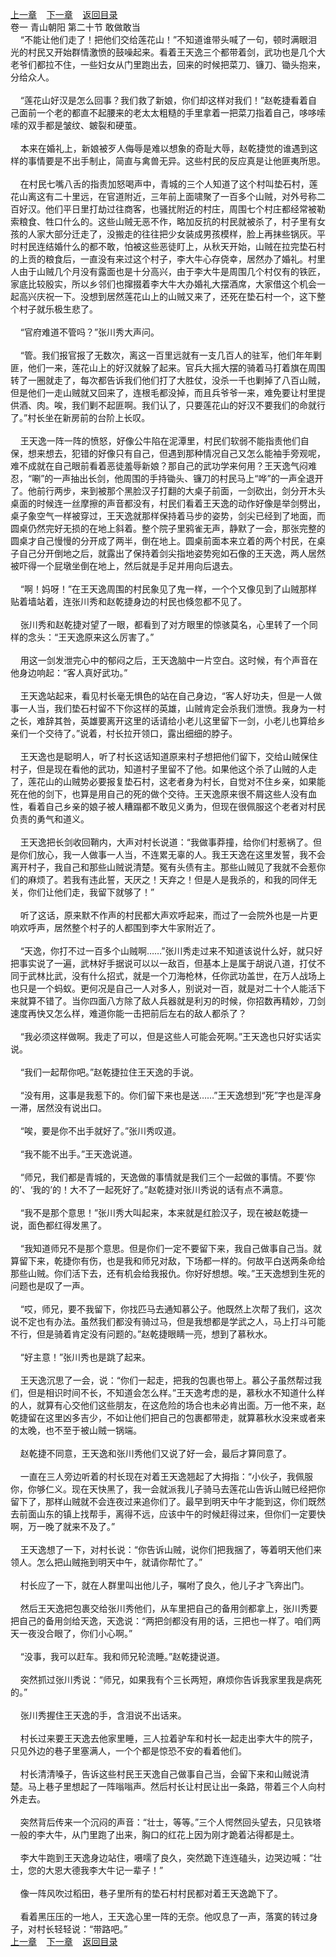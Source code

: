 
[上一章](https://github.com/xiaominghe2014/spider_book/blob/master/book/缺月梧桐/第20章.md)&nbsp;&nbsp;&nbsp;&nbsp;[下一章](https://github.com/xiaominghe2014/spider_book/blob/master/book/缺月梧桐/第22章.md)&nbsp;&nbsp;&nbsp;&nbsp;[返回目录](https://github.com/xiaominghe2014/spider_book/blob/master/book/缺月梧桐/README.md)
<br />卷一 青山朝阳 第二十节 敢做敢当<br />&nbsp;&nbsp;&nbsp;&nbsp;“不能让他们走了！把他们交给莲花山！”不知道谁带头喊了一句，顿时满眼泪光的村民又开始群情激愤的鼓噪起来。看着王天逸三个都带着剑，武功也是几个大老爷们都拉不住，一些妇女从门里跑出去，回来的时候把菜刀、镰刀、锄头抱来，分给众人。<br /><br />&nbsp;&nbsp;&nbsp;&nbsp;“莲花山好汉是怎么回事？我们救了新娘，你们却这样对我们！”赵乾捷看着自己面前一个老的都直不起腰来的老太太粗糙的手里拿着一把菜刀指着自己，哆哆嗦嗦的双手都是皱纹、皴裂和硬茧。<br /><br />&nbsp;&nbsp;&nbsp;&nbsp;本来在婚礼上，新娘被歹人侮辱是难以想象的奇耻大辱，赵乾捷觉的谁遇到这样的事情要是不出手制止，简直与禽兽无异。这些村民的反应真是让他匪夷所思。<br /><br />&nbsp;&nbsp;&nbsp;&nbsp;在村民七嘴八舌的指责加怒喝声中，青城的三个人知道了这个村叫垫石村，莲花山离这有二十里远，在官道附近，三年前上面啸聚了一百多个山贼，对外号称二百好汉。他们平日里打劫过往商客，也骚扰附近的村庄，周围七个村庄都经常被勒索粮食、牲口什么的。这些山贼无恶不作，略加反抗的村民就被杀了，村子里有女孩的人家大部分迁走了，没搬走的往往把少女装成男孩模样，脸上再抹些锅灰。平时村民连结婚什么的都不敢，怕被这些恶徒盯上，从秋天开始，山贼在拉完垫石村的上贡的粮食后，一直没有来过这个村子，李大牛心存侥幸，居然办了婚礼。村里人由于山贼几个月没有露面也是十分高兴，由于李大牛是周围几个村仅有的铁匠，家底比较殷实，所以乡邻们也撺掇着李大牛大办婚礼大摆酒席，大家借这个机会一起高兴庆祝一下。没想到居然莲花山上的山贼又来了，还死在垫石村一个，这下整个村子就乐极生悲了。<br /><br />&nbsp;&nbsp;&nbsp;&nbsp;“官府难道不管吗？”张川秀大声问。<br /><br />&nbsp;&nbsp;&nbsp;&nbsp;“管。我们报官报了无数次，离这一百里远就有一支几百人的驻军，他们年年剿匪，他们一来，莲花山上的好汉就躲了起来。官兵大摇大摆的骑着马打着旗在周围转了一圈就走了，每次都告诉我们他们打了大胜仗，没杀一千也剿掉了八百山贼，但是他们一走山贼就又回来了，连根毛都没掉，而且兵爷爷一来，难免要让村里提供酒、肉。唉，我们剿不起匪啊。我们认了，只要莲花山的好汉不要我们的命就行了。”村长坐在新房前的台阶上长叹。<br /><br />&nbsp;&nbsp;&nbsp;&nbsp;王天逸一阵一阵的愤怒，好像公牛陷在泥潭里，村民们软弱不能指责他们自保，想来想去，犯错的好像只有自己，但遇到那种情况自己又怎么能袖手旁观呢，难不成就在自己眼前看着恶徒羞辱新娘？那自己的武功学来何用？王天逸气闷难忍，“唰”的一声抽出长剑，他周围的手持锄头、镰刀的村民马上“哗”的一声全退开了。他前行两步，来到被那个黑脸汉子打翻的大桌子前面，一剑砍出，剑分开木头桌面的时候连一丝摩擦的声音都没有，村民们看着王天逸的动作好像是举剑劈出，桌子象空气一样被穿过，王天逸就那样保持着马步的姿势，剑尖已经到了地面，而圆桌仍然完好无损的在地上斜着。整个院子里鸦雀无声，静默了一会，那张完整的圆桌才自己慢慢的分开成了两半，倒在地上。圆桌前面本来立着的两个村民，在桌子自己分开倒地之后，就露出了保持着剑尖指地姿势宛如石像的王天逸，两人居然被吓得一个屁墩坐倒在地上，然后就是手足并用向后退去。<br /><br />&nbsp;&nbsp;&nbsp;&nbsp;“啊！妈呀！”在王天逸周围的村民象见了鬼一样，一个个又像见到了山贼那样贴着墙站着，连张川秀和赵乾捷身边的村民也倏忽都不见了。<br /><br />&nbsp;&nbsp;&nbsp;&nbsp;张川秀和赵乾捷对望了一眼，都看到了对方眼里的惊骇莫名，心里转了一个同样的念头：“王天逸原来这么厉害了。”<br /><br />&nbsp;&nbsp;&nbsp;&nbsp;用这一剑发泄完心中的郁闷之后，王天逸脑中一片空白。这时候，有个声音在他身边响起：“客人真好武功。”<br /><br />&nbsp;&nbsp;&nbsp;&nbsp;王天逸站起来，看见村长毫无惧色的站在自己身边，“客人好功夫，但是一人做事一人当，我们垫石村留不下你这样的英雄，山贼肯定会杀我们泄愤。我身为一村之长，难辞其咎，英雄要离开这里的话请给小老儿这里留下一剑，小老儿也算给乡亲们一个交待了。”说着，村长拉开领口，露出细细的脖子。<br /><br />&nbsp;&nbsp;&nbsp;&nbsp;王天逸也是聪明人，听了村长这话知道原来村子想把他们留下，交给山贼保住村子，但是现在看他的武功，知道村子里留不了他。如果他这个杀了山贼的人走了，莲花山的山贼势必要报复垫石村，这老者身为村长，自觉对不住乡亲，如果能死在他的剑下，也算是用自己的死的做个交待。王天逸原来很不屑这些人没有血性，看着自己乡亲的娘子被人糟蹋都不敢见义勇为，但现在很佩服这个老者对村民负责的勇气和道义。<br /><br />&nbsp;&nbsp;&nbsp;&nbsp;王天逸把长剑收回鞘内，大声对村长说道：“我做事莽撞，给你们村惹祸了。但是你们放心，我一人做事一人当，不连累无辜的人。我王天逸在这里发誓，我不会离开村子，我自己和那些山贼说清楚。冤有头债有主。那些山贼见了我就不会惹你们的麻烦了。若我有违此誓，天厌之！天弃之！但是人是我杀的，和我的同伴无关，你们让他们走，我留下就够了！”<br /><br />&nbsp;&nbsp;&nbsp;&nbsp;听了这话，原来默不作声的村民都大声欢呼起来，而过了一会院外也是一片更响欢呼声，居然整个村子的人都围到李大牛家附近了。<br /><br />&nbsp;&nbsp;&nbsp;&nbsp;“天逸，你打不过一百多个山贼啊……”张川秀走过来不知道该说什么好，就只好把事实说了一遍，武林好手据说可以以一敌百，但基本上是属于胡说八道，打仗不同于武林比武，没有什么招式，就是一个刀海枪林，任你武功盖世，在万人战场上也只是一个蚂蚁。更何况是自己一人对多人，别说对一百，就是对二十个人能活下来就算不错了。当你四面八方除了敌人兵器就是利刃的时候，你招数再精妙，刀剑速度再快又怎么样，难道你能一击把前后左右的敌人都杀了？<br /><br />&nbsp;&nbsp;&nbsp;&nbsp;“我必须这样做啊。我走了可以，但是这些人可能会死啊。”王天逸也只好实话实说。<br /><br />&nbsp;&nbsp;&nbsp;&nbsp;“我们一起帮你吧。”赵乾捷拉住王天逸的手说。<br /><br />&nbsp;&nbsp;&nbsp;&nbsp;“没有用，这事是我惹下的。你们留下来也是送……”王天逸想到“死”字也是浑身一滞，居然没有说出口。<br /><br />&nbsp;&nbsp;&nbsp;&nbsp;“唉，要是你不出手就好了。”张川秀叹道。<br /><br />&nbsp;&nbsp;&nbsp;&nbsp;“我不能不出手。”王天逸说道。<br /><br />&nbsp;&nbsp;&nbsp;&nbsp;“师兄，我们都是青城的，天逸做的事情就是我们三个一起做的事情。不要‘你的’、‘我的’的！大不了一起死好了。”赵乾捷对张川秀说的话有点不满意。<br /><br />&nbsp;&nbsp;&nbsp;&nbsp;“我不是那个意思！”张川秀大叫起来，本来就是红脸汉子，现在被赵乾捷一说，面色都红得发黑了。<br /><br />&nbsp;&nbsp;&nbsp;&nbsp;“我知道师兄不是那个意思。但是你们一定不要留下来，我自己做事自己当。就算留下来，乾捷你有伤，也是我和师兄对敌，下场都一样的。何故平白送两条命给那些山贼。你们活下去，还有机会给我报仇。你好好想想。唉。”王天逸想到生死的问题也是叹了一声。<br /><br />&nbsp;&nbsp;&nbsp;&nbsp;“哎，师兄，要不我留下，你找匹马去通知慕公子。他既然上次帮了我们，这次说不定也有办法。虽然我们都没有骑过马，但是我想都是学武之人，马上打斗可能不行，但是骑着肯定没有问题的。”赵乾捷眼睛一亮，想到了慕秋水。<br /><br />&nbsp;&nbsp;&nbsp;&nbsp;“好主意！”张川秀也是跳了起来。<br /><br />&nbsp;&nbsp;&nbsp;&nbsp;王天逸沉思了一会，说：“你们一起走，把我的包裹也带上。慕公子虽然帮过我们，但是相识时间不长，不知道会怎么样。”王天逸考虑的是，慕秋水不知道什么样的人，就算有心交他们这些朋友，在这危险的场合也未必肯出面。万一他不来，赵乾捷留在这里凶多吉少，不如让他们把自己的包裹都带走，就算慕秋水没来或者来的太晚，也不至于被山贼一锅端。<br /><br />&nbsp;&nbsp;&nbsp;&nbsp;赵乾捷不同意，王天逸和张川秀他们又说了好一会，最后才算同意了。<br /><br />&nbsp;&nbsp;&nbsp;&nbsp;一直在三人旁边听着的村长现在对着王天逸翘起了大拇指：“小伙子，我佩服你，你够仁义。现在天快黑了，我一会就派我儿子骑马去莲花山告诉山贼已经把你留下了，那样山贼就不会连夜过来追你们了。最早到明天中午才能到这，你们既然去前面山东的镇上找帮手，离得不远，应该中午的时候赶得过来，但你们一定要快啊，万一晚了就来不及了。”<br /><br />&nbsp;&nbsp;&nbsp;&nbsp;王天逸想了一下，对村长说：“你告诉山贼，说你们把我捆了，等着明天他们来领人。怎么把山贼拖到明天中午，就请你帮忙了。”<br /><br />&nbsp;&nbsp;&nbsp;&nbsp;村长应了一下，就在人群里叫出他儿子，嘱咐了良久，他儿子才飞奔出门。<br /><br />&nbsp;&nbsp;&nbsp;&nbsp;然后王天逸把包裹交给张川秀他们，从车里把自己的备用剑都拿上，张川秀要把自己的备用剑给天逸，天逸说：“两把剑都没有用的话，三把也一样了。咱们两天一夜没合眼了，你们小心啊。”<br /><br />&nbsp;&nbsp;&nbsp;&nbsp;“没事，我可以赶车。我和师兄轮流睡。”赵乾捷说道。<br /><br />&nbsp;&nbsp;&nbsp;&nbsp;突然抓过张川秀说：“师兄，如果我有个三长两短，麻烦你告诉我家里我是病死的。”<br /><br />&nbsp;&nbsp;&nbsp;&nbsp;张川秀握住王天逸的手，含泪说不出话来。<br /><br />&nbsp;&nbsp;&nbsp;&nbsp;村长过来要王天逸去他家里睡，三人拉着驴车和村长一起走出李大牛的院子，只见外边的巷子里塞满人，一个个都是惊恐不安的看着他们。<br /><br />&nbsp;&nbsp;&nbsp;&nbsp;村长清清嗓子，告诉这些村民王天逸自己做事自己当，会留下来和山贼说清楚。马上巷子里想起了一阵嗡嗡声。然后村长让村民让出一条路，带着三个人向村外走去。<br /><br />&nbsp;&nbsp;&nbsp;&nbsp;突然背后传来一个沉闷的声音：“壮士，等等。”三个人愕然回头望去，只见铁塔一般的李大牛，从门里跑了出来，胸口的红花上因为刚才跪着沾得都是土。<br /><br />&nbsp;&nbsp;&nbsp;&nbsp;李大牛跑到王天逸身边站住，嗫嚅了良久，突然跪下连连磕头，边哭边喊：“壮士，您的大恩大德我李大牛记一辈子！”<br /><br />&nbsp;&nbsp;&nbsp;&nbsp;像一阵风吹过稻田，巷子里所有的垫石村村民都对着王天逸跪下了。<br /><br />&nbsp;&nbsp;&nbsp;&nbsp;看着黑压压的一地人，王天逸心里一阵的无奈。他叹息了一声，落寞的转过身子，对村长轻轻说：“带路吧。” <br />
[上一章](https://github.com/xiaominghe2014/spider_book/blob/master/book/缺月梧桐/第20章.md)&nbsp;&nbsp;&nbsp;&nbsp;[下一章](https://github.com/xiaominghe2014/spider_book/blob/master/book/缺月梧桐/第22章.md)&nbsp;&nbsp;&nbsp;&nbsp;[返回目录](https://github.com/xiaominghe2014/spider_book/blob/master/book/缺月梧桐/README.md)

